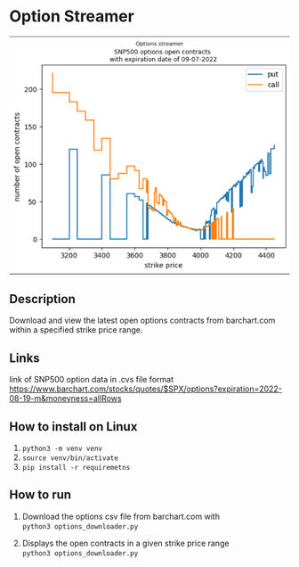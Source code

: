 # Option Streamer

![](example.png)

## Description
Download and view the latest open options contracts from barchart.com within a specified strike price range.

## Links
link of SNP500 option data in .cvs file format <br>
 https://www.barchart.com/stocks/quotes/$SPX/options?expiration=2022-08-19-m&moneyness=allRows <br>
 

## How to install on Linux
1. `python3 -m venv venv`
2. `source venv/bin/activate`
3. `pip install -r requiremetns`

## How to run
1. Download the options csv file from barchart.com with <br>
`python3 options_downloader.py`


2. Displays the open contracts in a given strike price range <br>
`python3 options_downloader.py` 
